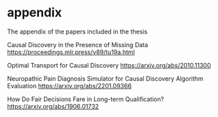 # appendix
The appendix of the papers included in the thesis

Causal Discovery in the Presence of Missing Data 
https://proceedings.mlr.press/v89/tu19a.html

Optimal Transport for Causal Discovery
https://arxiv.org/abs/2010.11300

Neuropathic Pain Diagnosis Simulator for Causal Discovery Algorithm Evaluation
https://arxiv.org/abs/2201.09366

How Do Fair Decisions Fare in Long-term Qualification?
https://arxiv.org/abs/1906.01732
